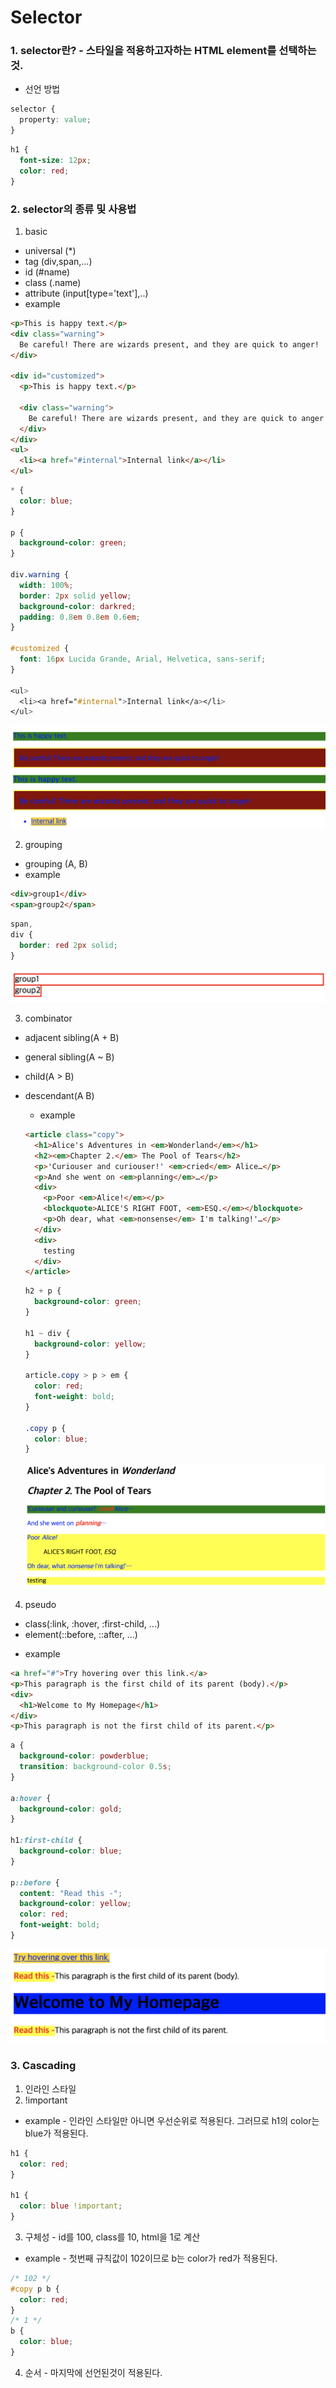 # Selector

### 1. selector란? - 스타일을 적용하고자하는 HTML element를 선택하는것.

- 선언 방법

```css
selector {
  property: value;
}
```

```css
h1 {
  font-size: 12px;
  color: red;
}
```

### 2. selector의 종류 및 사용법

1. basic

- universal (\*)
- tag (div,span,...)
- id (#name)
- class (.name)
- attribute (input[type='text'],..)
- example

```html
<p>This is happy text.</p>
<div class="warning">
  Be careful! There are wizards present, and they are quick to anger!
</div>

<div id="customized">
  <p>This is happy text.</p>

  <div class="warning">
    Be careful! There are wizards present, and they are quick to anger!
  </div>
</div>
<ul>
  <li><a href="#internal">Internal link</a></li>
</ul>
```

```css
* {
  color: blue;
}

p {
  background-color: green;
}

div.warning {
  width: 100%;
  border: 2px solid yellow;
  background-color: darkred;
  padding: 0.8em 0.8em 0.6em;
}

#customized {
  font: 16px Lucida Grande, Arial, Helvetica, sans-serif;
}

<ul>
  <li><a href="#internal">Internal link</a></li>
</ul>
```

![결과](./assets/selector_basic.png)

2. grouping

- grouping (A, B)
- example

```html
<div>group1</div>
<span>group2</span>
```

```css
span,
div {
  border: red 2px solid;
}
```

![결과](./assets/selector_group.png)

3. combinator

- adjacent sibling(A + B)
- general sibling(A ~ B)
- child(A > B)
- descendant(A B)

  - example

  ```html
  <article class="copy">
    <h1>Alice's Adventures in <em>Wonderland</em></h1>
    <h2><em>Chapter 2.</em> The Pool of Tears</h2>
    <p>'Curiouser and curiouser!' <em>cried</em> Alice…</p>
    <p>And she went on <em>planning</em>…</p>
    <div>
      <p>Poor <em>Alice!</em></p>
      <blockquote>ALICE'S RIGHT FOOT, <em>ESQ.</em></blockquote>
      <p>Oh dear, what <em>nonsense</em> I'm talking!'…</p>
    </div>
    <div>
      testing
    </div>
  </article>
  ```

  ```css
  h2 + p {
    background-color: green;
  }

  h1 ~ div {
    background-color: yellow;
  }

  article.copy > p > em {
    color: red;
    font-weight: bold;
  }

  .copy p {
    color: blue;
  }
  ```

  ![결과](./assets/selector_combinator.png)

4. pseudo

- class(:link, :hover, :first-child, ...)
- element(::before, ::after, ...)

* example

```html
<a href="#">Try hovering over this link.</a>
<p>This paragraph is the first child of its parent (body).</p>
<div>
  <h1>Welcome to My Homepage</h1>
</div>
<p>This paragraph is not the first child of its parent.</p>
```

```css
a {
  background-color: powderblue;
  transition: background-color 0.5s;
}

a:hover {
  background-color: gold;
}

h1:first-child {
  background-color: blue;
}

p::before {
  content: "Read this -";
  background-color: yellow;
  color: red;
  font-weight: bold;
}
```

![결과](./assets/selector_pseudo.png)

### 3. Cascading

1. 인라인 스타일
2. !important

- example - 인라인 스타일만 아니면 우선순위로 적용된다. 그러므로 h1의 color는 blue가 적용된다.

```css
h1 {
  color: red;
}

h1 {
  color: blue !important;
}
```

3. 구체성 - id를 100, class를 10, html을 1로 계산

- example - 첫번째 규칙값이 102이므로 b는 color가 red가 적용된다.

```css
/* 102 */
#copy p b {
  color: red;
}
/* 1 */
b {
  color: blue;
}
```

4. 순서 - 마지막에 선언된것이 적용된다.
